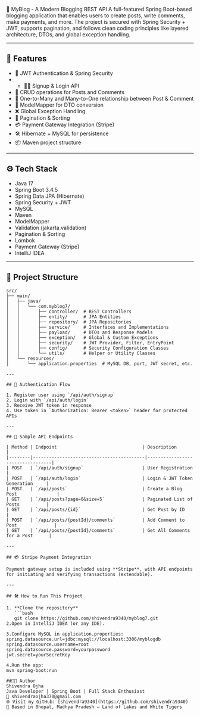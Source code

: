 📝 MyBlog - A Modern Blogging REST API
A full-featured Spring Boot-based blogging application that enables users to create posts, write comments, make payments, and more. The project is secured with Spring Security + JWT, supports pagination, and follows clean coding principles like layered architecture, DTOs, and global exception handling.

---

## 🚀 Features

- 🔐 JWT Authentication & Spring Security
- - 🧑‍💻 Signup & Login API
- 📝 CRUD operations for Posts and Comments
- 🔄 One-to-Many and Many-to-One relationship between Post & Comment
- 🧾 ModelMapper for DTO conversion
- ❌ Global Exception Handling
- 📄 Pagination & Sorting
- 💳 Payment Gateway Integration (Stripe)
- 🛠️ Hibernate + MySQL for persistence
- 📦 Maven project structure

---

## ⚙️ Tech Stack


- Java 17
- Spring Boot 3.4.5
- Spring Data JPA (Hibernate)
- Spring Security + JWT
- MySQL
- Maven
- ModelMapper
- Validation (jakarta.validation)
- Pagination & Sorting
- Lombok
- Payment Gateway (Stripe)
- IntelliJ IDEA

---

## 📁 Project Structure

```plaintext
src/  
├── main/  
│   ├── java/  
│   │   └── com.myblog7/  
│   │       ├── controller/  # REST Controllers  
│   │       ├── entity/      # JPA Entities  
│   │       ├── repository/  # JPA Repositories  
│   │       ├── service/     # Interfaces and Implementations  
│   │       ├── payload/     # DTOs and Response Models  
│   │       ├── exception/   # Global & Custom Exceptions  
│   │       ├── security/    # JWT Provider, Filter, EntryPoint  
│   │       ├── config/      # Security Configuration Classes  
│   │       └── utils/       # Helper or Utility Classes  
│   └── resources/  
│       └── application.properties  # MySQL DB, port, JWT secret, etc.  

---

## 🔐 Authentication Flow

1. Register user using `/api/auth/signup`
2. Login with `/api/auth/login`
3. Receive JWT token in response
4. Use token in `Authorization: Bearer <token>` header for protected APIs

---

## 🧪 Sample API Endpoints

| Method | Endpoint                                | Description                      |
|--------|------------------------------------------|----------------------------------|
| POST   | `/api/auth/signup`                      | User Registration                |
| POST   | `/api/auth/login`                       | Login & JWT Token Generation     |
| POST   | `/api/posts`                            | Create a Blog Post               |
| GET    | `/api/posts?page=0&size=5`              | Paginated List of Posts          |
| GET    | `/api/posts/{id}`                       | Get Post by ID                   |
| POST   | `/api/posts/{postId}/comments`          | Add Comment to Post              |
| GET    | `/api/posts/{postId}/comments`          | Get All Comments for a Post      |

---

## 💳 Stripe Payment Integration

Payment gateway setup is included using **Stripe**, with API endpoints for initiating and verifying transactions (extendable).

---

## 🛠️ How to Run This Project

1. **Clone the repository**  
   ```bash
   git clone https://github.com/shivendra9340/myblog7.git
2.Open in IntelliJ IDEA (or any IDE).

3.Configure MySQL in application.properties:
spring.datasource.url=jdbc:mysql://localhost:3306/myblogdb
spring.datasource.username=root
spring.datasource.password=yourpassword
jwt.secret=yourSecretKey

4.Run the app:
mvn spring-boot:run

##👨‍💻 Author
Shivendra Ojha
Java Developer | Spring Boot | Full Stack Enthusiast
📧 shivendraojha370@gmail.com
🌐 Visit my GitHub: [shivendra9340](https://github.com/shivendra9340)
📍 Based in Bhopal, Madhya Pradesh — Land of Lakes and White Tigers


